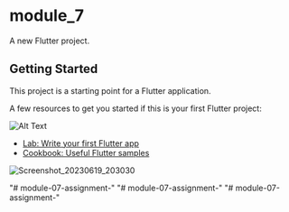 # module_7

A new Flutter project.

## Getting Started

This project is a starting point for a Flutter application.



A few resources to get you started if this is your first Flutter project:




![Alt Text](https://imgur.com/a/oVtxcgQ)


- [Lab: Write your first Flutter app](https://docs.flutter.dev/get-started/codelab)
- [Cookbook: Useful Flutter samples](https://docs.flutter.dev/cookbook)

![Screenshot_20230619_203030](https://github.com/Eternal-Monarch/module-07-assignment-/assets/58630896/9ca9b1a4-6726-4dc6-91c7-c67304df8109)

 
 "# module-07-assignment-" 
"# module-07-assignment-" 
"# module-07-assignment-" 

